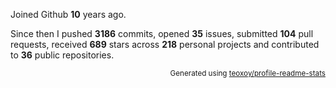 Joined Github **10** years ago.

Since then I pushed **3186** commits, opened **35** issues, submitted **104** pull requests, received **689** stars across **218** personal projects and contributed to **36** public repositories.

<p align="right"><sub>Generated using <a href="https://github.com/marketplace/actions/profile-readme-stats">teoxoy/profile-readme-stats</a></sub></p>
